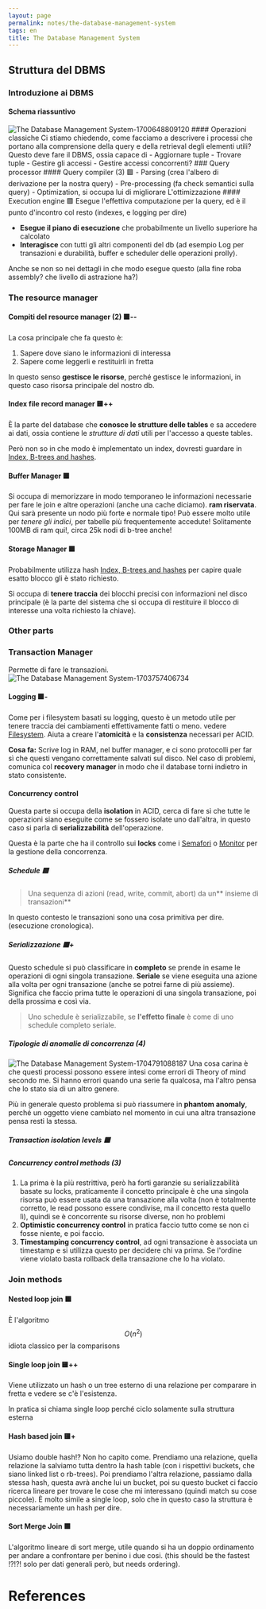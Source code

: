 ```yaml
---
layout: page
permalink: notes/the-database-management-system
tags: en
title: The Database Management System
---
```


## Struttura del DBMS
### Introduzione ai DBMS 
#### Schema riassuntivo
<img src="/images/notes/The Database Management System-1700648809120.jpeg" alt="The Database Management System-1700648809120">
#### Operazioni classiche
Ci stiamo chiedendo, come facciamo a descrivere i processi che portano alla comprensione della query e della retrieval degli elementi utili?
Questo deve fare il DBMS, ossia capace di 
- Aggiornare tuple
- Trovare tuple
- Gestire gli accessi
- Gestire accessi concorrenti?
### Query processor
#### Query compiler (3)  🟩
- Parsing (crea l'albero di derivazione per la nostra query)
- Pre-processing (fa check semantici sulla query)
- Optimization, si occupa lui di migliorare L'ottimizzazione
#### Execution engine 🟩
Esegue l'effettiva computazione per la query, ed è il punto d'incontro col resto (indexes, e logging per dire)

- **Esegue il piano di esecuzione** che probabilmente un livello superiore ha calcolato
- **Interagisce** con tutti gli altri componenti del db (ad esempio Log per transazioni e durabilità, buffer e scheduler delle operazioni prolly).

Anche se non so nei dettagli in che modo esegue questo (alla fine roba assembly? che livello di astrazione ha?)
### The resource manager

#### Compiti del resource manager (2) 🟩--
La cosa principale che fa questo è:
1. Sapere dove siano le informazioni di interessa
2. Sapere come leggerli e restituirli in fretta

In questo senso **gestisce le risorse**, perché gestisce le informazioni, in questo caso risorsa principale del nostro db.

#### Index file record manager 🟨++
È la parte del database che **conosce le strutture delle tables** e sa accedere ai dati, ossia contiene le *strutture di dati* utili per l'accesso a queste tables.

Però non so in che modo è implementato un index, dovresti guardare in [Index, B-trees and hashes](/notes/index,-b-trees-and-hashes).
#### Buffer Manager 🟩
Si occupa di memorizzare in modo temporaneo le informazioni necessarie per fare le join e altre operazioni (anche una cache diciamo). **ram riservata**. Qui sarà presente un nodo più forte e normale tipo!
Può essere molto utile per *tenere gli indici*, per tabelle più frequentemente accedute!
Solitamente 100MB di ram qui!, circa 25k nodi di b-tree anche!

#### Storage Manager 🟩
Probabilmente utilizza hash [Index, B-trees and hashes](/notes/index,-b-trees-and-hashes) per capire quale esatto blocco gli è stato richiesto.

Si occupa di **tenere traccia** dei blocchi precisi con informazioni nel disco principale (è la parte del sistema che si occupa di restituire il blocco di interesse una volta richiesto la chiave).



### Other parts

### Transaction Manager

Permette di fare le transazioni.
<img src="/images/notes/The Database Management System-1703757406734.jpeg" alt="The Database Management System-1703757406734">

#### Logging 🟩-
Come per i filesystem basati su logging, questo è un metodo utile per tenere traccia dei cambiamenti effettivamente fatti o meno. vedere [Filesystem](/notes/filesystem).
Aiuta a creare l'**atomicità** e la **consistenza** necessari per ACID.

**Cosa fa:**
Scrive log in RAM, nel buffer manager, e ci sono protocolli per far sì che questi vengano correttamente salvati sul disco.
Nel caso di problemi, comunica col **recovery manager** in modo che il database torni indietro in stato consistente.
#### Concurrency control
Questa parte si occupa della **isolation** in ACID, cerca di fare sì che tutte le operazioni siano eseguite come se fossero isolate uno dall'altra, in questo caso si parla di **serializzabilità** dell'operazione.

Questa è la parte che ha il controllo sui **locks** come i [Semafori](/notes/semafori) o [Monitor](/notes/monitor) per la gestione della concorrenza.

##### Schedule 🟨
> Una sequenza di azioni (read, write, commit, abort) da un** insieme di transazioni**

In questo contesto le transazioni sono una cosa primitiva per dire.
(esecuzione cronologica).

##### Serializzazione 🟥+

Questo schedule si può classificare in **completo** se prende in esame le operazioni di ogni singola transazione.
**Seriale** se viene eseguita una azione alla volta per ogni transazione (anche se potrei farne di più assieme). Significa che faccio prima tutte le operazioni di una singola transazione, poi della prossima e così via.

> Uno schedule è serializzabile, se **l'effetto finale** è come di uno schedule completo seriale.


##### Tipologie di anomalie di concorrenza (4)

<img src="/images/notes/The Database Management System-1704791088187.jpeg" alt="The Database Management System-1704791088187">
Una cosa carina è che questi processi possono essere intesi come errori di Theory of mind secondo me. Si hanno errori quando una serie fa qualcosa, ma l'altro pensa che lo stato sia di un altro genere.

Più in generale questo problema si può riassumere in **phantom anomaly**, perché un oggetto viene cambiato nel momento in cui una altra transazione pensa resti la stessa.

##### Transaction isolation levels 🟥


##### Concurrency control methods (3)
1. La prima è la più restrittiva, però ha forti garanzie su serializzabilità basate su locks, praticamente il concetto principale è che una singola risorsa può essere usata da una transazione alla volta (non è totalmente corretto, le read possono essere condivise, ma il concetto resta quello lì), quindi se è concorrente su risorse diverse, non ho problemi
2. **Optimistic concurrency control** in pratica faccio tutto come se non ci fosse niente, e poi faccio.
3. **Timestamping concurrency control**, ad ogni transazione è associata un timestamp e si utilizza questo per decidere chi va prima. Se l'ordine viene violato basta rollback della transazione che lo ha violato.
### Join methods

#### Nested loop join 🟩
È l'algoritmo $$O(n^{2})$$ idiota classico per la comparisons

#### Single loop join 🟨++

Viene utilizzato un hash o un tree esterno di una relazione per comparare in fretta e vedere se c'è l'esistenza.

In pratica si chiama single loop perché ciclo solamente sulla struttura esterna
#### Hash based join 🟨+
Usiamo double hash!? Non ho capito come.
Prendiamo una relazione, quella relazione la salviamo tutta dentro la hash table (con i rispettivi buckets, che siano linked list o rb-trees).
Poi prendiamo l'altra relazione, passiamo dalla stessa hash, questa avrà anche lui un bucket, poi su questo bucket ci faccio ricerca lineare per trovare le cose che mi interessano (quindi match su cose piccole).
È molto simile a single loop, solo che in questo caso la struttura è necessariamente un hash per dire.
#### Sort Merge Join 🟩
L'algoritmo lineare di sort merge, utile quando si ha un doppio ordinamento per andare a confrontare per benino i due cosi.
(this should be the fastest !?!?! solo per dati generali però, but needs ordering).





# References